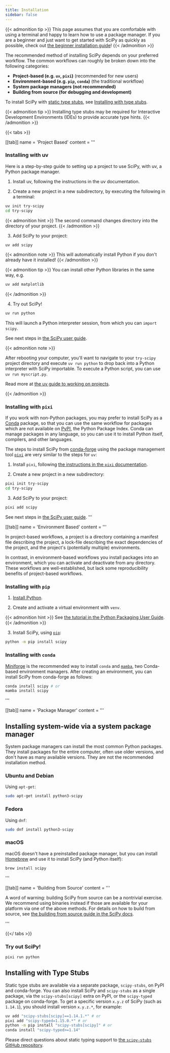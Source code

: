 ```yaml
---
title: Installation
sidebar: false
---
```


{{< admonition tip >}}
This page assumes that you are comfortable with using a terminal and happy to learn
how to use a package manager. If you are a beginner and just want to get started
with SciPy as quickly as possible, check out
[the beginner installation guide](./beginner-install.md)!
{{< /admonition >}}

The recommended method of installing SciPy depends on your preferred workflow.
The common workflows can roughly be broken down into the following
categories:

- **Project-based (e.g. `uv`, `pixi`)** (recommended for new users)
- **Environment-based (e.g. `pip`, `conda`)** (the traditional workflow)
- **System package managers (not recommended)**
- **Building from source (for debugging and development)**

To install SciPy with [static type stubs],
see [Installing with type stubs](#type-stubs).

[static type stubs]: https://typing.readthedocs.io/en/latest/guides/libraries.html

{{< admonition tip >}}
Installing type stubs may be required for
Interactive Development Environments (IDEs) to provide accurate type hints.
{{< /admonition >}}


{{< tabs >}}

[[tab]]
name = 'Project Based'
content = '''
<a name="project-based"></a>

### Installing with uv

Here is a step-by-step guide to setting up a project to use SciPy, with uv, a Python package manager.

1. Install uv, following the instructions in the uv documentation.

2. Create a new project in a new subdirectory, by executing the following in a terminal:
```bash
uv init try-scipy
cd try-scipy
```
{{< admonition hint >}}
The second command changes directory into the directory of your project.
{{< /admonition >}}

3. Add SciPy to your project:
```bash
uv add scipy
```

{{< admonition note >}}
This will automatically install Python if you don't already have it installed!
{{< /admonition >}}

{{< admonition tip >}}
You can install other Python libraries in the same way, e.g.
```bash
uv add matplotlib
```
{{< /admonition >}}

4. Try out SciPy!
```bash
uv run python
```
This will launch a Python interpreter session, from which you can `import scipy`.

<!-- prettier-ignore-end -->

See next steps in [the SciPy user guide][scipy-user-guide].

[scipy-user-guide]: https://docs.scipy.org/doc/scipy/tutorial/

{{< admonition note >}}

After rebooting your computer, you'll want to navigate to your `try-scipy`
project directory and execute `uv run python` to drop back into a Python interpreter
with SciPy importable.
To execute a Python script, you can use `uv run myscript.py`.

Read more at [the uv guide to working on projects][uv-projects].

[uv-projects]: https://docs.astral.sh/uv/guides/projects/

{{< /admonition >}}

### Installing with `pixi`

If you work with non-Python packages, you may prefer to install SciPy as
a [Conda] package, so that you can use the same workflow for packages which
are not available on [PyPI](https://pypi.org/), the Python Package Index.
Conda can manage packages in any language, so you can use it to install
Python itself, compilers, and other languages.

[Conda]: https://docs.conda.io/projects/conda/en/latest/index.html

The steps to install SciPy from [conda-forge] using the package management
tool [`pixi`] are very similar to the steps for `uv`:

[conda-forge]: https://conda-forge.org/
[`pixi`]: https://pixi.sh/latest/

1. Install `pixi`, following [the instructions in the `pixi` documentation][install-pixi].

[install-pixi]: https://pixi.sh/latest/

2.  Create a new project in a new subdirectory:

```bash
pixi init try-scipy
cd try-scipy
```

3.  Add SciPy to your project:
```bash
pixi add scipy
```

See next steps in [the SciPy user guide][scipy-user-guide].
'''

[[tab]]
name = 'Environment Based'
content = '''
<a name="environment-based"></a>

In project-based workflows, a project is a directory containing a manifest
file describing the project, a lock-file describing the exact dependencies
of the project, and the project's (potentially multiple) environments.

In contrast,
in environment-based workflows you install packages into an environment,
which you can activate and deactivate from any directory.
These workflows are well-established,
but lack some reproducibility benefits of project-based workflows.

### Installing with `pip`

<!-- prettier-ignore-start -->

1.  [Install Python](https://www.python.org/downloads/).

2.  Create and activate a virtual environment with `venv`.

{{< admonition hint >}}
See [the tutorial in the Python Packaging User Guide](https://packaging.python.org/en/latest/tutorials/installing-packages/#creating-virtual-environments).
{{< /admonition >}}

3.  Install SciPy, using [`pip`]:

```bash
python -m pip install scipy
```
<!-- prettier-ignore-end -->

[`pip`]: https://pip.pypa.io/en/stable/getting-started/

### Installing with `conda`

[Miniforge] is the recommended way to install `conda` and [`mamba`],
two Conda-based environment managers.
After creating an environment, you can install SciPy from conda-forge as follows:

```bash
conda install scipy # or
mamba install scipy
```

[Miniforge]: https://conda-forge.org/download/
[`mamba`]: https://mamba.readthedocs.io/en/latest/
'''

[[tab]]
name = 'Package Manager'
content = '''
<a name="system-package-managers"></a>

## Installing system-wide via a system package manager

System package managers can install the most common Python packages.
They install packages for the entire computer, often use older versions,
and don't have as many available versions. They are not the recommended
installation method.

### Ubuntu and Debian

Using `apt-get`:
```bash
sudo apt-get install python3-scipy
```

### Fedora

Using `dnf`:
```bash
sudo dnf install python3-scipy
```

### macOS

macOS doesn't have a preinstalled package manager, but you can install
[Homebrew](https://brew.sh/) and use it to install SciPy (and Python itself):
```bash
brew install scipy
```
'''

[[tab]]
name = 'Building from Source'
content = '''
<a name="building-from-source"></a>

A word of warning: building SciPy from source can be a nontrivial exercise. We
recommend using binaries instead if those are available for your platform
via one of the above methods.
For details on how to build from source, see
[the building from source guide in the SciPy docs][building-docs].

[building-docs]: https://scipy.github.io/devdocs/building/index.html

'''

{{</ tabs >}}

### Try out SciPy!

```bash
pixi run python
```

<a name="type-stubs"></a>

## Installing with Type Stubs
Static type stubs are available via a separate package, `scipy-stubs`, on
PyPI and conda-forge.
You can also install SciPy and `scipy-stubs` as a single package,
via the `scipy-stubs[scipy]` extra on PyPI, or the `scipy-typed`
package on conda-forge.
To get a specific version `x.y.z` of SciPy (such as `1.14.1`),
you should install version `x.y.z.*`, for example:

```bash
uv add "scipy-stubs[scipy]==1.14.1.*" # or
pixi add "scipy-typed=1.15.0.*" # or
python -m pip install "scipy-stubs[scipy]" # or
conda install "scipy-typed>=1.14"
```

Please direct questions about static typing support to
[the `scipy-stubs` GitHub repository](https://github.com/jorenham/scipy-stubs).

